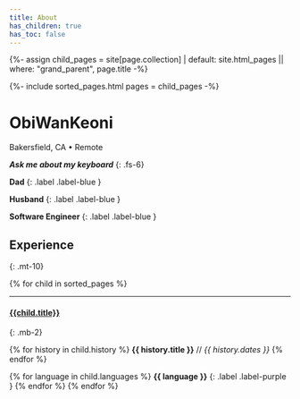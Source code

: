 ```yaml
---
title: About
has_children: true
has_toc: false
---
```

{%- assign child_pages = site[page.collection]
 | default: site.html_pages
 || where: "grand_parent", page.title -%}

{%- include sorted_pages.html pages = child_pages -%}

# <a style="text-decoration: none;" href="https://github.com/ObiWanKeoni"><i class="lni lni-github fs-3 d-inline-block"></i>ObiWanKeoni</a>
Bakersfield, CA • Remote

***Ask me about my keyboard***
{: .fs-6}

**Dad**
{: .label .label-blue }

**Husband**
{: .label .label-blue }

**Software Engineer**
{: .label .label-blue }

## Experience
{: .mt-10}

{% for child in sorted_pages %}
- - -
#### [{{child.title}}]({{child.url}})
{: .mb-2}

{% for history in child.history %}
**{{ history.title }}** // _{{ history.dates }}_
{% endfor %}

{% for language in child.languages %}
**{{ language }}**
{: .label .label-purple }
{% endfor %}
{% endfor %}